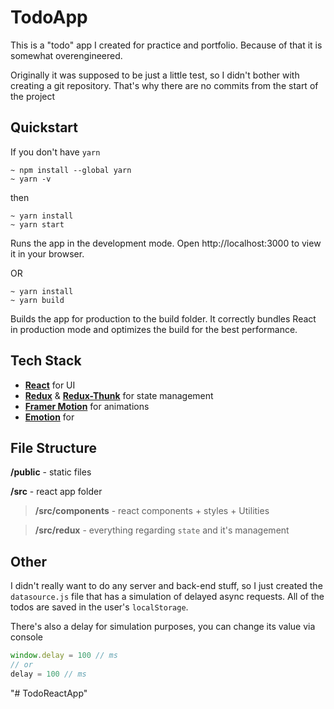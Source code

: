 # TodoApp
This is a "todo" app I created for practice and portfolio. Because of that it is somewhat overengineered.

Originally it was supposed to be just a little test, so I didn't bother with creating a git repository. That's why there are no commits from the start of the project

## Quickstart
If you don't have `yarn`
```
~ npm install --global yarn
~ yarn -v
```
then
```
~ yarn install
~ yarn start
```
Runs the app in the development mode.
Open http://localhost:3000 to view it in your browser.

OR

```
~ yarn install
~ yarn build
```

Builds the app for production to the build folder.
It correctly bundles React in production mode and optimizes the build for the best performance.

## Tech Stack
- [**React**](https://reactjs.org/) for UI
- [**Redux**](https://redux.js.org/) & [**Redux-Thunk**](https://github.com/reduxjs/redux-thunk) for state management
- [**Framer Motion**](https://www.framer.com/motion/) for animations
- [**Emotion**](https://emotion.sh/) for 

## File Structure

**/public** - static files

**/src** - react app folder

> **/src/components** - react components + styles + Utilities

> **/src/redux** - everything regarding `state` and it's management

## Other

I didn't really want to do any server and back-end stuff, so I just created the `datasource.js` file that has a simulation of delayed async requests. All of the todos are saved in the user's `localStorage`.

There's also a delay for simulation purposes, you can change its value via console
```js
window.delay = 100 // ms
// or
delay = 100 // ms
```
"# TodoReactApp" 
